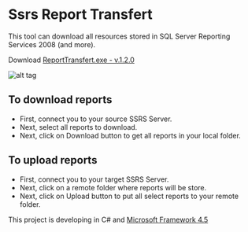Ssrs Report Transfert
=====================

This tool can download all resources stored in SQL Server Reporting Services 2008 (and more).

Download [ReportTransfert.exe - v.1.2.0](https://raw.github.com/dvoituron/SsrsReportTransfert/master/Releases/v1.2.0/ReportTransfert.exe)

![alt tag](https://youtu.be/TYh9avchpow)

To download reports
-------------------
- First, connect you to your source SSRS Server.
- Next, select all reports to download.
- Next, click on Download button to get all reports in your local folder.

To upload reports
-----------------
- First, connect you to your target SSRS Server.
- Next, click on a remote folder where reports will be store.
- Next, click on Upload button to put all select reports to your remote folder.

This project is developing in C# and [Microsoft Framework 4.5](http://www.microsoft.com/download/details.aspx?id=30653)
